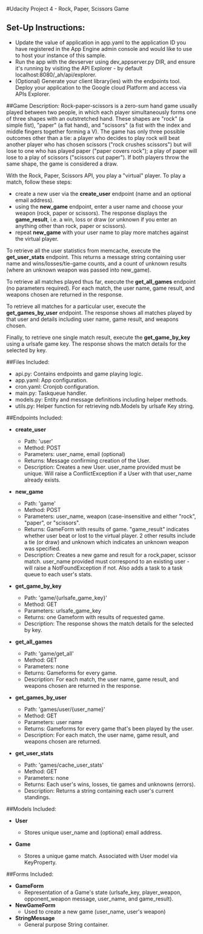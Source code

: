 #Udacity Project 4 - Rock, Paper, Scissors Game

## Set-Up Instructions:
 - Update the value of application in app.yaml to the application ID you have registered
 in the App Engine admin console and would like to use to host your instance of this sample.
 - Run the app with the devserver using dev_appserver.py DIR, and ensure it's
 running by visiting the API Explorer - by default localhost:8080/_ah/api/explorer.
 - (Optional) Generate your client library(ies) with the endpoints tool.
 Deploy your application to the Google cloud Platform and access via APIs Explorer.

##Game Description:
Rock-paper-scissors is a zero-sum hand game usually played between two people,
in which each player simultaneously forms one of three shapes with an outstretched hand.
These shapes are "rock" (a simple fist), "paper" (a flat hand), and "scissors"
(a fist with the index and middle fingers together forming a V). The game has only
three possible outcomes other than a tie: a player who decides to play rock will beat
another player who has chosen scissors ("rock crushes scissors") but will lose to one
who has played paper ("paper covers rock"); a play of paper will lose to a play of scissors
("scissors cut paper"). If both players throw the same shape, the game is considered a draw.

With the Rock, Paper, Scissors API, you play a "virtual" player.  To play a match, follow
these steps:
 - create a new user via the **create_user** endpoint (name and an optional email address).
 - using the **new_game** endpoint, enter a user name and choose your weapon (rock, paper
   or scissors).  The response displays the **game_result**, i.e. a win, loss or draw
   (or unknown if you enter an anything other than rock, paper or scissors).
 - repeat **new_game** with your user name to play more matches against the virtual player.

To retrieve all the user statistics from memcache, execute the **get_user_stats** endpoint.
This returns a message string containing user name and wins/losses/tie-game counts,
and a count of unknown results (where an unknown weapon was passed into new_game).

To retrieve all matches played thus far, execute the **get_all_games** endpoint (no parameters
required).  For each match, the user name, game result, and weapons chosen are returned
in the response.

To retrieve all matches for a particular user, execute the **get_games_by_user** endpoint.
The response shows all matches played by that user and details including user name, game
result, and weapons chosen.

Finally, to retrieve one single match result, execute the **get_game_by_key** using a
urlsafe game key.  The response shows the match details for the selected by key.

##Files Included:
 - api.py: Contains endpoints and game playing logic.
 - app.yaml: App configuration.
 - cron.yaml: Cronjob configuration.
 - main.py: Taskqueue handler.
 - models.py: Entity and message definitions including helper methods.
 - utils.py: Helper function for retrieving ndb.Models by urlsafe Key string.

##Endpoints Included:
 - **create_user**
    - Path: 'user'
    - Method: POST
    - Parameters: user_name, email (optional)
    - Returns: Message confirming creation of the User.
    - Description: Creates a new User. user_name provided must be unique. Will 
    raise a ConflictException if a User with that user_name already exists.
    
 - **new_game**
    - Path: 'game'
    - Method: POST
    - Parameters: user_name, weapon (case-insensitive and either "rock", "paper", or "scissors".
    - Returns: GameForm with results of game.  "game_result" indicates whether user beat or
      lost to the virtual player.  2 other results include a tie (or draw) and unknown which
      indicates an unknown weapon was specified.
    - Description: Creates a new game and result for a rock,paper, scissor match. user_name
    provided must correspond to an existing user - will raise a NotFoundException if not.  Also
    adds a task to a task queue to each user's stats.

 - **get_game_by_key**
    - Path: 'game/{urlsafe_game_key}'
    - Method: GET
    - Parameters: urlsafe_game_key
    - Returns: one Gameform with results of requested game.
    - Description: The response shows the match details for the selected by key.

- **get_all_games**
    - Path: 'game/get_all'
    - Method: GET
    - Parameters: none
    - Returns: Gameforms for every game.
    - Description: For each match, the user name, game result, and weapons chosen are
    returned in the response.

- **get_games_by_user**
    - Path: 'games/user/{user_name}'
    - Method: GET
    - Parameters: user name
    - Returns: Gameforms for every game that's been played by the user.
    - Description: For each match, the user name, game result, and weapons chosen are
    returned.

- **get_user_stats**
    - Path: 'games/cache_user_stats'
    - Method: GET
    - Parameters: none
    - Returns: Each user's wins, losses, tie games and unknowns (errors).
    - Description: Returns a string containing each user's current standings.


##Models Included:
 - **User**
    - Stores unique user_name and (optional) email address.
    
 - **Game**
    - Stores a unique game match. Associated with User model via KeyProperty.

    
##Forms Included:
 - **GameForm**
    - Representation of a Game's state (urlsafe_key, player_weapon, opponent_weapon
    message, user_name, and game_result).
 - **NewGameForm**
    - Used to create a new game (user_name, user's weapon)
 - **StringMessage**
    - General purpose String container.